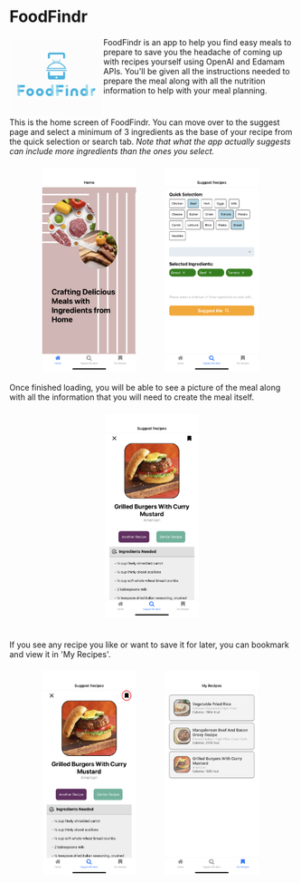 # FoodFindr
<div style="text-align:center;margin-top:20px;margin-bottom:20px">
<img src="./assets/splashcropped.png" alt="image 1" style="float:left;width:33%;">
</div>

<div style="margin-bottom:10px">
FoodFindr is an app to help you find easy meals to prepare to save you the headache of coming up with recipes yourself using OpenAI and Edamam APIs. You'll be given all the instructions needed to prepare the meal along with all the nutrition information to help with your meal planning.
</div>


<h1></h1>
<div style="margin-bottom:20px">
<p> This is the home screen of FoodFindr. You can move over to the suggest page and select a minimum of 3 ingredients as the base of your recipe from the quick selection or search tab. <em>Note that what the app actually suggests can include more ingredients than the ones you select.</em> </p>
</div>
<div style="display:flex;align-items:center;justify-content:center;margin-bottom:20px">

  <img src="./assets/home.png" alt="image 1" style="float:left;width:33%;margin-right:10%;" align="center">
  <img src="./assets/select.png" alt="image 2" style="float:left;width:33%;margin-right:1%;" align="center">
</div>

<div style="margin-bottom:20px">
<p> Once finished loading, you will be able to see a picture of the meal along with all the information that you will need to create the meal itself. </p>
</div>

<div style="display:flex;align-items:center;justify-content:center;margin-bottom:20px">
  <img src="./assets/suggest.png" alt="image 3" style="float:left;width:33%;margin-bottom:20px" align="center">
</div>


<div style="margin-bottom:20px">
<p> If you see any recipe you like or want to save it for later, you can bookmark and view it in 'My Recipes'. </p>
</div>

<div style="display:flex;align-items:center;justify-content:center;margin-bottom:20px">
  <img src="./assets/suggestcircle.png" alt="image 1" style="float:left;width:33%;margin-right:10%;" align="center">
  <img src="./assets/bookmark.png" alt="image 3" style="float:left;width:33%;margin-right:1%" align="center">
</div>